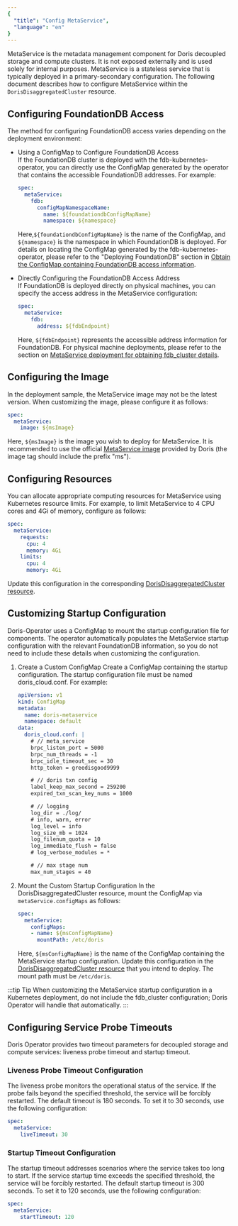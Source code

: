 ```yaml
---
{
  "title": "Config MetaService",
  "language": "en"
}
---
```


MetaService is the metadata management component for Doris decoupled storage and compute clusters. It is not exposed externally and is used solely for internal purposes. MetaService is a stateless service that is typically deployed in a primary-secondary configuration. The following document describes how to configure MetaService within the `DorisDisaggregatedCluster` resource.
## Configuring FoundationDB Access
The method for configuring FoundationDB access varies depending on the deployment environment:
- Using a ConfigMap to Configure FoundationDB Access  
  If the FoundationDB cluster is deployed with the fdb-kubernetes-operator, you can directly use the ConfigMap generated by the operator that contains the accessible FoundationDB addresses. For example:
    ```yaml
    spec:
      metaService:
        fdb:
          configMapNamespaceName:
            name: ${foundationdbConfigMapName}
            namespace: ${namespace}
    ```
  Here,`${foundationdbConfigMapName}` is the name of the ConfigMap, and `${namespace}` is the namespace in which FoundationDB is deployed. For details on locating the ConfigMap generated by the fdb-kubernetes-operator, please refer to the "Deploying FoundationDB" section in [Obtain the ConfigMap containing FoundationDB access information](./install-fdb.md#retrieve-the-configmap-containing-foundationdb-access-information).

- Directly Configuring the FoundationDB Access Address  
  If FoundationDB is deployed directly on physical machines, you can specify the access address in the MetaService configuration:
    ```yaml
    spec:
      metaService:
        fdb:
          address: ${fdbEndpoint}
    ```
  Here, `${fdbEndpoint}` represents the accessible address information for FoundationDB. For physical machine deployments, please refer to the section on [MetaService deployment for obtaining fdb_cluster details](../../../compute-storage-decoupled/compilation-and-deployment.md#31-configuration).

## Configuring the Image
In the deployment sample, the MetaService image may not be the latest version. When customizing the image, please configure it as follows:
```yaml
spec:
  metaService:
    image: ${msImage}
```
Here, `${msImage}` is the image you wish to deploy for MetaService. It is recommended to use the official [MetaService image](https://hub.docker.com/r/apache/doris) provided by Doris (the image tag should include the prefix "ms").

## Configuring Resources
You can allocate appropriate computing resources for MetaService using Kubernetes resource limits. For example, to limit MetaService to 4 CPU cores and 4Gi of memory, configure as follows:
```yaml
spec:
  metaService:
    requests:
      cpu: 4
      memory: 4Gi
    limits:
      cpu: 4
      memory: 4Gi
```
Update this configuration in the corresponding [DorisDisaggregatedCluster resource](./install-doris-cluster.md#step-3-deploy-the-compute-storage-decoupled-cluster).

## Customizing Startup Configuration
Doris-Operator uses a ConfigMap to mount the startup configuration file for components. The operator automatically populates the MetaService startup configuration with the relevant FoundationDB information, so you do not need to include these details when customizing the configuration.
1. Create a Custom ConfigMap
   Create a ConfigMap containing the startup configuration. The startup configuration file must be named doris_cloud.conf. For example:
    ```yaml
    apiVersion: v1
    kind: ConfigMap
    metadata:
      name: doris-metaservice
      namespace: default
    data:
      doris_cloud.conf: |
        # // meta_service
        brpc_listen_port = 5000
        brpc_num_threads = -1
        brpc_idle_timeout_sec = 30
        http_token = greedisgood9999

        # // doris txn config
        label_keep_max_second = 259200
        expired_txn_scan_key_nums = 1000

        # // logging
        log_dir = ./log/
        # info, warn, error
        log_level = info
        log_size_mb = 1024
        log_filenum_quota = 10
        log_immediate_flush = false
        # log_verbose_modules = *

        # // max stage num
        max_num_stages = 40
    ```
2. Mount the Custom Startup Configuration
   In the DorisDisaggregatedCluster resource, mount the ConfigMap via `metaService.configMaps` as follows:
    ```yaml
    spec:
      metaService:
        configMaps:
        - name: ${msConfigMapName}
          mountPath: /etc/doris
    ```
   Here, `${msConfigMapName}` is the name of the ConfigMap containing the MetaService startup configuration. Update this configuration in the [DorisDisaggregatedCluster resource](./install-doris-cluster.md#step-3-deploy-the-compute-storage-decoupled-cluster) that you intend to deploy. The mount path must be `/etc/doris`.

:::tip Tip
When customizing the MetaService startup configuration in a Kubernetes deployment, do not include the fdb_cluster configuration; Doris Operator will handle that automatically.
:::

## Configuring Service Probe Timeouts
Doris Operator provides two timeout parameters for decoupled storage and compute services: liveness probe timeout and startup timeout.

### Liveness Probe Timeout Configuration
The liveness probe monitors the operational status of the service. If the probe fails beyond the specified threshold, the service will be forcibly restarted. The default timeout is 180 seconds. To set it to 30 seconds, use the following configuration:
```yaml
spec:
  metaService:
    liveTimeout: 30
```
### Startup Timeout Configuration
The startup timeout addresses scenarios where the service takes too long to start. If the service startup time exceeds the specified threshold, the service will be forcibly restarted. The default startup timeout is 300 seconds. To set it to 120 seconds, use the following configuration:
```yaml
spec:
  metaService:
    startTimeout: 120
```